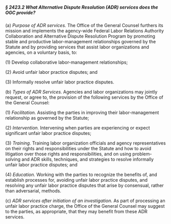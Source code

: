 ##### § 2423.2 What Alternative Dispute Resolution (ADR) services does the OGC provide? #####

(a) *Purpose of ADR services.* The Office of the General Counsel furthers its mission and implements the agency-wide Federal Labor Relations Authority Collaboration and Alternative Dispute Resolution Program by promoting stable and productive labor-management relationships governed by the Statute and by providing services that assist labor organizations and agencies, on a voluntary basis, to:

(1) Develop collaborative labor-management relationships;

(2) Avoid unfair labor practice disputes; and

(3) Informally resolve unfair labor practice disputes.

(b) *Types of ADR Services.* Agencies and labor organizations may jointly request, or agree to, the provision of the following services by the Office of the General Counsel:

(1) *Facilitation.* Assisting the parties in improving their labor-management relationship as governed by the Statute;

(2) *Intervention.* Intervening when parties are experiencing or expect significant unfair labor practice disputes;

(3) *Training.* Training labor organization officials and agency representatives on their rights and responsibilities under the Statute and how to avoid litigation over those rights and responsibilities, and on using problem-solving and ADR skills, techniques, and strategies to resolve informally unfair labor practice disputes; and

(4) *Education.* Working with the parties to recognize the benefits of, and establish processes for, avoiding unfair labor practice disputes, and resolving any unfair labor practice disputes that arise by consensual, rather than adversarial, methods.

(c) *ADR services after initiation of an investigation.* As part of processing an unfair labor practice charge, the Office of the General Counsel may suggest to the parties, as appropriate, that they may benefit from these ADR services.